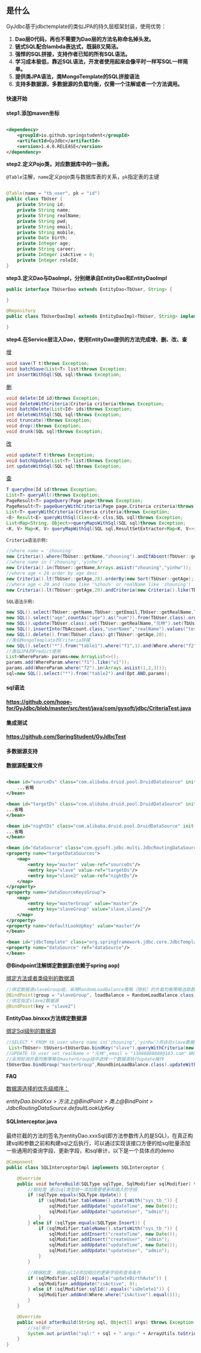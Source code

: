 ## 是什么

GyJdbc基于jdbctemplate的类似JPA的持久层框架封装，使用优势：

1. **Dao层0代码，再也不需要为Dao层的方法名称命名掉头发。**
2. **链式SQL配合lambda表达式，既装B又简洁。**
3. **强悍的SQL拼接，支持作者已知的所有SQL语法。**
4. **学习成本极低，靠近SQL语法，开发者使用起来会像平时一样写SQL一样简单。**
5. **提供类JPA语法，类MongoTemplate的SQL拼接语法**
6. **支持多数据源，多数据源的负载均衡，仅需一个注解或者一个方法调用。**

#### 快速开始

**step1.添加maven坐标**

```xml

<dependency>
    <groupId>io.github.springstudent</groupId>
    <artifactId>GyJdbc</artifactId>
    <version>1.4.0.RELEASE</version>
</dependency>
```

**step2.定义Pojo类，对应数据库中的一张表。**

`@Table`注解，`name`定义pojo类与数据库表的关系，`pk`指定表的主键

```java

@Table(name = "tb_user", pk = "id")
public class TbUser {
    private String id;
    private String name;
    private String realName;
    private String pwd;
    private String email;
    private String mobile;
    private Date birth;
    private Integer age;
    private String career;
    private Integer isActive = 0;
    private Integer roleId;
}    
```

**step3.定义Dao与DaoImpl，分别继承自EntityDao和EntityDaoImpl**

```java
public interface TbUserDao extends EntityDao<TbUser, String> {

}

@Repository
public class TbUserDaoImpl extends EntityDaoImpl<TbUser, String> implements TbUserDao {

}
```

**step4.在Service层注入Dao，使用EntityDao提供的方法完成增、删、改、查**

<u>增</u>

```java
void save(T t)throws Exception;
void batchSave(List<T> list)throws Exception;
int insertWithSql(SQL sql)throws Exception;
```

<u>删</u>

```java
void delete(Id id)throws Exception;
void deleteWithCriteria(Criteria criteria)throws Exception;
void batchDelete(List<Id> ids)throws Exception;
int deleteWithSql(SQL sql)throws Exception;
void truncate()throws Exception;
void drop()throws Exception;
void drunk(SQL sql)throws Exception;
```

<u>改</u>

```java
void update(T t)throws Exception;
void batchUpdate(List<T> list)throws Exception;
int updateWithSql(SQL sql)throws Exception;
```

<u>查</u>

```java
T queryOne(Id id)throws Exception;
List<T> queryAll()throws Exception;
PageResult<T> pageQuery(Page page)throws Exception;
PageResult<T> pageQueryWithCriteria(Page page,Criteria criteria)throws Exception;
List<T> queryWithCriteria(Criteria criteria)throws Exception;
<E> Result<E> queryWithSql(Class<E> clss,SQL sql)throws Exception;
List<Map<String, Object>>queryMapsWithSql(SQL sql)throws Exception;
<K, V> Map<K, V> queryMapWithSql(SQL sql,ResultSetExtractor<Map<K, V>>resultSetExtractor)throws Exception;

```

`Criteria语法示例:`

```java
//where name = 'zhouning'
new Criteria().where(TbUser::getName,"zhouning").andIfAbsent(TbUser::getName,null);
//where name in ('zhouning','yinhw')
new Criteria().in(TbUser::getName,Arrays.asList("zhouning","yinhw"));
//where age < 28 order by age desc
new Criteria().lt(TbUser::getAge,28).orderBy(new Sort(TbUser::getAge);
//where age < 20 and (name like '%zhou%' or realName like 'zhouning')
new Criteria().lt(TbUser::getAge,20).andCriteria(new Criteria().like(TbUser::getName,"zhou").orLike(TbUser::getRealName,"周"));
```

`SQL语法示例:`

```java
new SQL().select(TbUser::getName,TbUser::getEmail,TbUser::getRealName,TbUser::getMobile).from(TbUser.class).where(TbUser::getIsActive,1);
new SQL().select("age",countAs("age").as("num")).from(TbUser.class).orderBy(new Sort(TbUser::getAge)).groupBy(TbUser::getAge);
new SQL().update(TbUser.class).set(TbUser::getRealName,"元林").set(TbUser::getEmail,"13888888888@163.com").where(TbUser::getName,"Smith");
new SQL().insertInto(TbAccount.class,"userName","realName").values("test","测试").values("test2","测试2");
new SQL().delete().from(TbUser.class).gt(TbUser::getAge,20);
//类似MongoTemplate的Criteria拼接
new SQL().select("*").from("table1").where("f1",1).and(Where.where("f2").like("a").or("f3").gte(1).and("f4").in(Arrays.asList(2,3,4)))
//类似JPA的Predict使用
List<WhereParam> params=new ArrayList<>();
params.add(WhereParam.where("f1").like("v1"));
params.add(WhereParam.where("f2").in(Arrays.asList(1,2,3)));
sql=new SQL().select("*").from("table2").and(Opt.AND,params);
```

#### sql语法

#### https://github.com/hope-for/GyJdbc/blob/master/src/test/java/com/gysoft/jdbc/CriteriaTest.java

#### 集成测试

#### https://github.com/SpringStudent/GyJdbcTest

#### 多数据源支持

**数据源配置文件**

```xml

<bean id="sourceDs" class="com.alibaba.druid.pool.DruidDataSource" init-method="init" destroy-method="close">
    ...省略
</bean>

<bean id="targetDs" class="com.alibaba.druid.pool.DruidDataSource" init-method="init" destroy-method="close">
...省略
</bean>

<bean id="nightDs" class="com.alibaba.druid.pool.DruidDataSource" init-method="init" destroy-method="close">
...省略
</bean>

<bean id="dataSource" class="com.gysoft.jdbc.multi.JdbcRoutingDataSource">
<property name="targetDataSources">
    <map>
        <entry key="master" value-ref="sourceDs"/>
        <entry key="slave" value-ref="targetDs"/>
        <entry key="slave2" value-ref="nightDs"/>
    </map>
</property>
<property name="dataSourceKeysGroup">
    <map>
        <entry key="masterGroup" value="master"/>
        <entry key="slaveGroup" value="slave,slave2"/>
    </map>
</property>
<property name="defaultLookUpKey" value="master"/>
</bean>

<bean id="jdbcTemplate" class="org.springframework.jdbc.core.JdbcTemplate">
<property name="dataSource" ref="dataSource"/>
</bean>
```

**@Bindpoint注解绑定数据源(依赖于spring aop)**

<u>绑定方法或者类级别的数据源</u>

```java
//绑定数据源slaveGroup组，采用RandomLoadBalance策略（随机）的负载均衡策略选取数据源
@BindPoint(group = "slaveGroup", loadBalance = RandomLoadBalance.class)
//绑定指定slave2数据源
@BindPoint(key = "slave2")
```

**EntityDao.binxxx方法绑定数据源**

<u>绑定Sql级别的数据源</u>

```java
//SELECT * FROM tb_user where name in('zhouning','yinhw')将会在slave数据源上执行
 List<TbUser> tbUsers=tbUserDao.bindKey("slave").queryWithCriteria(new Criteria().in(TbUser::getName,Arrays.asList("zhouning","yinhw")));
//UPDATE tb_user set realName = "元林",email = "13888888888@163.com" WHERE name = "Smith"
//采用轮询负载均衡策略在masterGroup组中选择一个数据源执行update操作
tbUserDao.bindGroup("masterGroup",RoundbinLoadBalance.class).updateWithSql(new SQL().update(TbUser.class).set(TbUser::getRealName,"元林").set(TbUser::getEmail,"13888888888@163.com").where(TbUser::getName,"Smith"));
```

**FAQ**

<u>数据源选择的优先级顺序：</u>

*entityDao.bindXxx* > *方法上@BindPoint* > *类上@BindPoint* > *JdbcRoutingDataSource.defaultLookUpKey*

#### SQLInterceptor.java
最终拦截的方法的签名为entityDao.xxxSql(即方法参数传入的是SQL)，在真正构建sql和参数之前和构建sql之后执行，可以通过实现该接口方便的给sql批量添加一些通用的查询字段、更新字段，和sql审计，以下是一个具体点的demo
```java
@Component
public class SQLInterceptorImpl implements SQLInterceptor {

    @Override
    public void beforeBuild(SQLType sqlType, SqlModifier sqlModifier) throws Exception {
        //粗粒度 通过sql类型统一添加需要更新和插入的字段
        if (sqlType.equals(SQLType.Update)) {
            if (sqlModifier.tableName().startsWith("sys_tb_")) {
                sqlModifier.addUpdate("updateTime", new Date());
                sqlModifier.addUpdate("updateUser", "admin");
            }
        } else if (sqlType.equals(SQLType.Insert)) {
            if (sqlModifier.tableName().startsWith("sys_tb_")) {
                sqlModifier.addInsert("createTime", new Date());
                sqlModifier.addInsert("createUser", "admin");
                sqlModifier.addUpdate("updateTime", new Date());
                sqlModifier.addUpdate("updateUser", "admin");
            }
        }

        //精细粒度  根据sqlId添加相应的更新字段和查询条件
        if (sqlModifier.sqlId().equals("updateBirthAuto")) {
            sqlModifier.addUpdate("isActive", 0);
        } else if (sqlModifier.sqlId().equals("isDelete1")) {
            sqlModifier.addAnd(Where.where("isActive").equal(1));
        }
    }

    @Override
    public void afterBuild(String sql, Object[] args) throws Exception {
        //sql审计
        System.out.println("sql:" + sql + " args:" + ArrayUtils.toString(args));
    }
}
```